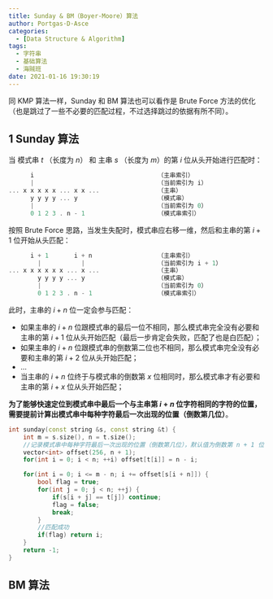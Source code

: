 ```yaml
---
title: Sunday & BM（Boyer-Moore）算法
author: Portgas·D·Asce
categories:
  - [Data Structure & Algorithm]
tags:
  - 字符串
  - 基础算法
  - 海贼班
date: 2021-01-16 19:30:19
---
```


<!--more-->
同 KMP 算法一样，Sunday 和 BM 算法也可以看作是 Brute Force 方法的优化（也是跳过了一些不必要的匹配过程，不过选择跳过的依据有所不同）。

## 1 Sunday 算法
当 模式串 $t$ （长度为 $n$） 和 主串 $s$ （长度为 $m$）的第 $i$ 位从头开始进行匹配时：
```cpp
      i                                  （主串索引）
      |                                  （当前索引为 i）
... x x x x x ... x x ...                （主串）
      y y y y ... y                      （模式串）
      |                                  （当前索引为 0）
      0 1 2 3 . n - 1                    （模式串索引）
```
按照 Brute Force 思路，当发生失配时，模式串应右移一维，然后和主串的第 $i + 1$ 位开始从头匹配：
```cpp
      i + 1       i + n                  （主串索引）
        |           |                    （当前索引为 i + 1）
... x x x x x x ... x ...                （主串）
        y y y y ... y                    （模式串）
        |                                （当前索引为 0）
        0 1 2 3 . n - 1                  （模式串索引）
```
此时，主串的 $i + n$ 位一定会参与匹配：
- 如果主串的 $i + n$ 位跟模式串的最后一位不相同，那么模式串完全没有必要和主串的第 $i + 1$ 位从头开始匹配（最后一步肯定会失败，匹配了也是白匹配）；
- 如果主串的 $i + n$ 位跟模式串的倒数第二位也不相同，那么模式串完全没有必要和主串的第 $i + 2$ 位从头开始匹配；
- ...
- 当主串的 $i + n$ 位终于与模式串的倒数第 $x$ 位相同时，那么模式串才有必要和主串的第 $i + x$ 位从头开始匹配；

**为了能够快速定位到模式串中最后一个与主串第 $i + n$ 位字符相同的字符的位置，需要提前计算出模式串中每种字符最后一次出现的位置（倒数第几位）**。

```cpp
int sunday(const string &s, const string &t) {
    int m = s.size(), n = t.size();
    //记录模式串中每种字符最后一次出现的位置（倒数第几位），默认值为倒数第 n + 1 位
    vector<int> offset(256, n + 1);
    for(int i = 0; i < n; ++i) offset[t[i]] = n - i;

    for(int i = 0; i <= m - n; i += offset[s[i + n]]) {
        bool flag = true;
        for(int j = 0; j < n; ++j) {
            if(s[i + j] == t[j]) continue;
            flag = false;
            break;
        }
        //匹配成功
        if(flag) return i;
    }
    return -1;
}
```
## BM 算法

